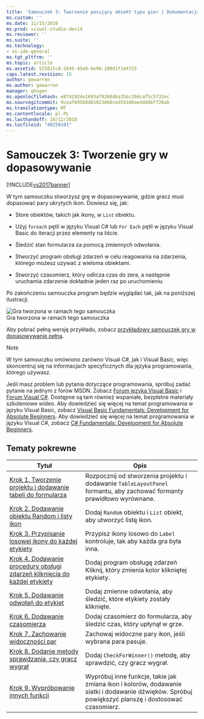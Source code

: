 ```yaml
---
title: 'Samouczek 3: Tworzenie pasujący obiekt typu gier | Dokumentacja firmy Microsoft'
ms.custom: ''
ms.date: 11/15/2016
ms.prod: visual-studio-dev14
ms.reviewer: ''
ms.suite: ''
ms.technology:
- vs-ide-general
ms.tgt_pltfrm: ''
ms.topic: article
ms.assetid: 525815c8-2845-45e8-be96-100d1f144725
caps.latest.revision: 15
author: gewarren
ms.author: gewarren
manager: ghogen
ms.openlocfilehash: e8742924e1693a79268d6a35bc266caf5c5f32ec
ms.sourcegitcommit: 9ceaf69568d61023868ced59108ae4dd46f720ab
ms.translationtype: MT
ms.contentlocale: pl-PL
ms.lasthandoff: 10/12/2018
ms.locfileid: "49259101"
---
```

# <a name="tutorial-3-create-a-matching-game"></a>Samouczek 3: Tworzenie gry w dopasowywanie
[!INCLUDE[vs2017banner](../includes/vs2017banner.md)]

W tym samouczku stworzysz grę w dopasowywanie, gdzie gracz musi dopasować pary ukrytych ikon. Dowiesz się, jak:  
  
-   Store obiektów, takich jak ikony, w `List` obiektu.  
  
-   Użyj `foreach` pętli w języku Visual C# lub `For Each` pętli w języku Visual Basic do iteracji przez elementy na liście.  
  
-   Śledzić stan formularza za pomocą zmiennych odwołania.  
  
-   Stworzyć program obsługi zdarzeń w celu reagowania na zdarzenia, którego możesz używać z wieloma obiektami.  
  
-   Stworzyć czasomierz, który odlicza czas do zera, a następnie uruchamia zdarzenie dokładnie jeden raz po uruchomieniu.  
  
 Po zakończeniu samouczka program będzie wyglądać tak, jak na poniższej ilustracji.  
  
 ![Gra tworzona w ramach tego samouczka](../ide/media/express-finishedgame.png "Express_FinishedGame")  
Gra tworzona w ramach tego samouczka  
  
 Aby pobrać pełną wersję przykładu, zobacz [przykładowy samouczek gry w dopasowywanie pełną](http://code.msdn.microsoft.com/Complete-Matching-Game-4cffddba).  
  
> [!NOTE]
>  W tym samouczku omówiono zarówno Visual C#, jak i Visual Basic, więc skoncentruj się na informacjach specyficznych dla języka programowania, którego używasz.  
  
 Jeśli masz problem lub pytania dotyczące programowania, spróbuj zadać pytanie na jednym z forów MSDN. Zobacz [Forum języka Visual Basic](http://social.msdn.microsoft.com/Forums/home?forum=vbgeneral) i [Forum Visual C#](http://social.msdn.microsoft.com/Forums/home?forum=csharpgeneral). Dostępne są tam również wspaniałe, bezpłatne materiały szkoleniowe wideo. Aby dowiedzieć się więcej na temat programowania w języku Visual Basic, zobacz [Visual Basic Fundamentals: Development for Absolute Beginners](http://channel9.msdn.com/Series/Visual-Basic-Development-for-Absolute-Beginners). Aby dowiedzieć się więcej na temat programowania w języku Visual C#, zobacz [C# Fundamentals: Development for Absolute Beginners](http://channel9.msdn.com/Series/C-Sharp-Fundamentals-Development-for-Absolute-Beginners).  
  
## <a name="related-topics"></a>Tematy pokrewne  
  
|Tytuł|Opis|  
|-----------|-----------------|  
|[Krok 1. Tworzenie projektu i dodawanie tabeli do formularza](../ide/step-1-create-a-project-and-add-a-table-to-your-form.md)|Rozpocznij od stworzenia projektu i dodawanie `TableLayoutPanel` formantu, aby zachować formanty prawidłowo wyrównane.|  
|[Krok 2. Dodawanie obiektu Random i listy ikon](../ide/step-2-add-a-random-object-and-a-list-of-icons.md)|Dodaj `Random` obiektu i `List` obiekt, aby utworzyć listę ikon.|  
|[Krok 3. Przypisanie losowej ikony do każdej etykiety](../ide/step-3-assign-a-random-icon-to-each-label.md)|Przypisz ikony losowo do `Label` kontroluje, tak aby każda gra była inna.|  
|[Krok 4. Dodawanie procedury obsługi zdarzeń kliknięcia do każdej etykiety](../ide/step-4-add-a-click-event-handler-to-each-label.md)|Dodaj program obsługę zdarzeń Kliknij, który zmienia kolor klikniętej etykiety.|  
|[Krok 5. Dodawanie odwołań do etykiet](../ide/step-5-add-label-references.md)|Dodaj zmienne odwołania, aby śledzić, które etykiety zostały kliknięte.|  
|[Krok 6. Dodawanie czasomierza](../ide/step-6-add-a-timer.md)|Dodaj czasomierz do formularza, aby śledzić czas, który upłynął w grze.|  
|[Krok 7. Zachowanie widoczności par](../ide/step-7-keep-pairs-visible.md)|Zachowaj widoczne pary ikon, jeśli wybrana para pasuje.|  
|[Krok 8. Dodanie metody sprawdzania, czy gracz wygrał](../ide/step-8-add-a-method-to-verify-whether-the-player-won.md)|Dodaj `CheckForWinner()` metodę, aby sprawdzić, czy gracz wygrał.|  
|[Krok 9. Wypróbowanie innych funkcji](../ide/step-9-try-other-features.md)|Wypróbuj inne funkcje, takie jak zmiana ikon i kolorów, dodawanie siatki i dodawanie dźwięków. Spróbuj powiększyć planszę i dostosować czasomierz.|



